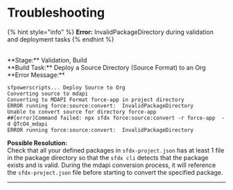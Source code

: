 # Troubleshooting

{% hint style="info" %}
**Error:** InvalidPackageDirectory during validation and deployment tasks
{% endhint %}

<br>
**Stage:** Validation, Build<br>
**Build Task:** Deploy a Source Directory (Source Format) to an Org<br>
**Error Message:** 

```
sfpowerscripts... Deploy Source to Org
Converting source to mdapi
Converting to MDAPI Format force-app in project directory
ERROR running force:source:convert:  InvalidPackageDirectory
Unable to convert source for directory force-app
##[error]Command failed: npx sfdx force:source:convert -r force-app  -d QTcO4_mdapi
ERROR running force:source:convert:  InvalidPackageDirectory

```

**Possible Resolution:** <br>
Check that all your defined packages in `sfdx-project.json` has at least 1 file in the package directory so that the ``sfdx cli`` detects that the package exists and is valid.  During the mdapi conversion process, it will reference the `sfdx-project.json` file before starting to convert the specified package.  

---
